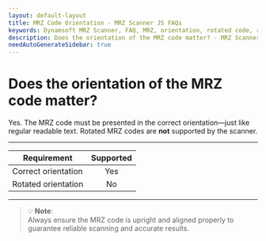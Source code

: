 ```yaml
---
layout: default-layout
title: MRZ Code Orientation - MRZ Scanner JS FAQs
keywords: Dynamsoft MRZ Scanner, FAQ, MRZ, orientation, rotated code, readability
description: Does the orientation of the MRZ code matter? - MRZ Scanner JS FAQs.
needAutoGenerateSidebar: true
---
```


# Does the orientation of the MRZ code matter?

Yes. The MRZ code must be presented in the correct orientation—just like regular readable text. Rotated MRZ codes are **not** supported by the scanner.

---

| **Requirement**           | **Supported** |
|--------------------------|:-------------:|
| Correct orientation      | Yes           |
| Rotated orientation      | No            |

---

> 💡 **Note**:  
> Always ensure the MRZ code is upright and aligned properly to guarantee reliable scanning and accurate results.
